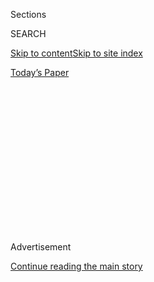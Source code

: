 <div id="app">

<div>

<div>

<div>

<div class="NYTAppHideMasthead css-1q2w90k e1suatyy0">

<div class="section css-ui9rw0 e1suatyy2">

<div class="css-eph4ug er09x8g0">

<div class="css-6n7j50">

</div>

<span class="css-1dv1kvn">Sections</span>

<div class="css-10488qs">

<span class="css-1dv1kvn">SEARCH</span>

</div>

[Skip to content](#site-content)[Skip to site
index](#site-index)

</div>

<div class="css-10698na e1huz5gh0">

</div>

</div>

<div id="masthead-bar-one" class="section hasLinks css-15hmgas e1csuq9d3">

<div class="css-uqyvli e1csuq9d0">

</div>

<div class="css-1uqjmks e1csuq9d1">

</div>

<div class="css-9e9ivx">

[](https://myaccount.nytimes3xbfgragh.onion/auth/login?response_type=cookie&client_id=vi)

</div>

<div class="css-1bvtpon e1csuq9d2">

[Today’s
Paper](https://www.nytimes3xbfgragh.onion/section/todayspaper)

</div>

</div>

</div>

</div>

<div data-aria-hidden="false">

<div id="site-content" data-role="main">

<div>

<div class="css-1aor85t" style="opacity:0.000000001;z-index:-1;visibility:hidden">

<div class="css-1hqnpie">

<div class="css-epjblv">

<span class="css-17xtcya">[Opinion](/section/opinion)</span><span class="css-x15j1o">|</span><span class="css-fwqvlz">I’ve
Never Seen the American West in Such Deep
Distress</span>

</div>

<div class="css-k008qs">

<div class="css-1iwv8en">

<span class="css-18z7m18"></span>

<div>

</div>

</div>

<span class="css-1n6z4y">https://nyti.ms/33xQE5B</span>

<div class="css-1705lsu">

<div class="css-4xjgmj">

<div class="css-4skfbu" data-role="toolbar" data-aria-label="Social Media Share buttons, Save button, and Comments Panel with current comment count" data-testid="share-tools">

  - 
  - 
  - 
  - 
    
    <div class="css-6n7j50">
    
    </div>

  - 
  - 

</div>

</div>

</div>

</div>

</div>

</div>

<div class="css-13pd83m">

</div>

<div id="top-wrapper" class="css-1sy8kpn">

<div id="top-slug" class="css-l9onyx">

Advertisement

</div>

[Continue reading the main
story](#after-top)

<div class="ad top-wrapper" style="text-align:center;height:100%;display:block;min-height:250px">

<div id="top" class="place-ad" data-position="top" data-size-key="top">

</div>

</div>

<div id="after-top">

</div>

</div>

<div>

<div class="css-v5btjw etb61u70">

<div class="css-v05ibm etb61u71">

[Opinion](/section/opinion)

</div>

</div>

<div id="sponsor-wrapper" class="css-1hyfx7x">

<div id="sponsor-slug" class="css-19vbshk">

Supported by

</div>

[Continue reading the main
story](#after-sponsor)

<div id="sponsor" class="ad sponsor-wrapper" style="text-align:center;height:100%;display:block">

</div>

<div id="after-sponsor">

</div>

</div>

<div class="css-186x18t">

</div>

<div class="css-1vkm6nb ehdk2mb0">

# I’ve Never Seen the American West in Such Deep Distress

</div>

We’re choking on smoke and staring out at Martian-red skies in a world
becoming uninhabitable.

<div class="css-18e8msd">

<div class="css-vp77d3 epjyd6m0">

<div class="css-1p10dcb ey68jwv0" data-aria-hidden="true">

[![Timothy
Egan](https://static01.graylady3jvrrxbe.onion/images/2018/05/11/opinion/timothy-egan/timothy-egan-thumbLarge.png
"Timothy Egan")](https://www.nytimes3xbfgragh.onion/by/timothy-egan)

</div>

<div class="css-1baulvz">

By [<span class="css-1baulvz last-byline" itemprop="name">Timothy
Egan</span>](https://www.nytimes3xbfgragh.onion/by/timothy-egan)

<div class="css-8atqhb">

Contributing Opinion Writer

</div>

</div>

</div>

  - Sept. 11,
    2020

  - 
    
    <div class="css-4xjgmj">
    
    <div class="css-d8bdto" data-role="toolbar" data-aria-label="Social Media Share buttons, Save button, and Comments Panel with current comment count" data-testid="share-tools">
    
      - 
      - 
      - 
      - 
        
        <div class="css-6n7j50">
        
        </div>
    
      - 
      - 
    
    </div>
    
    </div>

</div>

<div class="css-79elbk" data-testid="photoviewer-wrapper">

<div class="css-z3e15g" data-testid="photoviewer-wrapper-hidden">

</div>

<div class="css-1a48zt4 ehw59r15" data-testid="photoviewer-children">

![<span class="css-16f3y1r e13ogyst0" data-aria-hidden="true">A fire
burning across Butt Canyon Road in Napa County, Calif., in
August.</span><span class="css-cnj6d5 e1z0qqy90" itemprop="copyrightHolder"><span class="css-1ly73wi e1tej78p0">Credit...</span><span><span>Ian
C. Bates for The New York
Times</span></span></span>](https://static01.graylady3jvrrxbe.onion/images/2020/09/11/opinion/11eganWeb/merlin_176095812_2b44f108-a6fd-4d3f-8727-7399d748fa4e-articleLarge.jpg?quality=75&auto=webp&disable=upscale)

</div>

</div>

</div>

<div class="section meteredContent css-1r7ky0e" name="articleBody" itemprop="articleBody">

<div class="css-1fanzo5 StoryBodyCompanionColumn">

<div class="css-53u6y8">

The open road in the Big Empty part of the American West has always been
therapeutic. Vacant skies, horizons that stretch to infinity, country
without clutter. The soul needs to roam, too.

After six months of confinement, I was a caged bird gnawing at the bars.
Ahead were mountains beyond mountains, rivers that hustled out of tight
canyons, and winds strong enough to knock a prairie chicken down.

Alas, my map was obsolete. The West of 2020 is very sick. Like much of
the country, we Westerners are at one another’s throats, struggling to
put our lives back together under a madman for a president. But unlike
the rest of the country, we’re also choking on smoke and staring out at
Martian-red skies in a world becoming uninhabitable.

My map should have included hot spots of the coronavirus and wildfire. I
spent as much time checking an air quality index app as the weather
forecast. And the live-free-or-die ethos of tumbledown towns defying
mask orders turned many a curious detour into a perilous proposition.

</div>

</div>

<div class="css-1fanzo5 StoryBodyCompanionColumn">

<div class="css-53u6y8">

Even the historical markers, commemorating wagon trains in trespass over
Native land, rivers dammed for oligarchs of industry and agriculture,
rail lines built on migrant labor, seemed out of sync and out of time.

I left Puget Sound with the sun burnishing Mount Rainier’s glaciers, a
string of bluebird days in the contrails of the season. But I no sooner
crested the Cascades than the smoke of the arid interior blotted out the
way ahead, a harbinger of a week when the West would blow up.

About [330,000
acres](https://twitter.com/GovInslee/status/1303459243853451264) of the
Evergreen State burned on Monday — more land consumed by fire in a
single day than all the acreage of an entire typical season in
Washington.

[Yakima
Valley](https://www.opb.org/news/article/yakima-county-covid-19-hot-agriculture/),
ripe with Christmas ornament apples and pinch-me peaches, was monochrome
gray, in fierce battle with runaway flames. But it’s also one of the
hardest-hit areas in the country for Covid-19. This year, all that
beautiful fruit is picked at a terrible cost, in lives and sickness, to
people living in cramped, temporary quarters.

Then, I went across the mighty Columbia, the river of the West, and
along the Snake, formerly two of the most crowded salmon highways in the
world, now held in the harness of hydroelectric dams. Some of the feeder
streams — the Umatilla, the Grand Ronde, the Malheur — looked anemic and
infirm.

</div>

</div>

<div class="css-1fanzo5 StoryBodyCompanionColumn">

<div class="css-53u6y8">

Oregon held California’s smoke, and many of its recent refugees. A
record 2.5 million acres have burned in the Golden State this year, and
the fire season has only just begun.

“I have no patience for climate change deniers,” said [Gov. Gavin
Newsom](https://www.theguardian.com/world/video/2020/sep/09/california-governor-wildfires-no-patience-climate-change-deniers-video)
of California, a state with 150 million dead trees and temperatures that
recently [reached 121
degrees](https://www.latimes.com/california/story/2020-09-06/southern-california-weather-forecast-sunday-los-angeles-record-breaking-heat)
in Los Angeles County.

Meanwhile, the world’s most dangerous climate change denier continued to
spout gibberish. “You gotta clean your floors, you gotta clean your
forests,” said [President Trump, scolding
California](https://www.politico.com/states/california/story/2020/08/20/trump-blames-california-for-wildfires-tells-state-you-gotta-clean-your-floors-1311059).

That’s like telling people to drain their wading pools in advance of a
hurricane. Nearly 48 percent of the land in California is federally
owned. Those are *his* floors. And this West in distress is made sicker
by *his* defiance of the globe’s existential threat. If ash were falling
on his hair, he’d be more alert.

We followed a road along the old Oregon Trail into Idaho, then picked up
parts of the southern branch into Utah. The historical markers note that
immigrants recruited by Mormons pushed and [pulled wooden
handcarts](https://www.wyohistory.org/encyclopedia/journey-martins-cove-mormon-handcart-tragedy-1856),
essentially large wheelbarrows, across the continent’s midsection. It
was insane, leading to many deaths.

I’d always marveled at those who walked thousands of miles to grab off a
piece of dry turf to call their own. But this time around I wondered
more about the people whose land was being taken. The Shoshone, Bannock
and Northern Paiutes lived well without having to push 300-pound carts
over the Continental Divide.

I’d never seen southern Wyoming in such a bad way. The sky was white
with heat, and then blue-white with smoke, the endless beige tableau of
the land littered with the detritus of oil, coal and gas extraction. We
saw one fire go off like a nuclear bomb.

</div>

</div>

<div class="css-1fanzo5 StoryBodyCompanionColumn">

<div class="css-53u6y8">

Here is another bit of insanity in the hellscape of this season:
Wyoming’s desperate effort to hold on to its earth-killing coal plants
is a contributing cause to all the climate-change fires.

An unrelated thought: How come Wyoming, with a falling population of
567,000, has two United States senators, while Washington, D.C., with
more than 700,000 people, has none?

Colorado’s skies were blood red, another Rocky Mountain sigh, as we came
under the cloud of the Cameron Peak Fire, one of the 10 largest in state
history, all of them coming since 2002.

The authorities urged everyone to stay indoors. My parked car, in
Boulder, took on a coat of falling ash. [Overnight, temperatures
dropped 50
degrees](https://www.nytimes3xbfgragh.onion/2020/09/08/us/denver-snow-weather.html),
and by morning snow was falling on cedars and muffling some of the fires
along the Front Range.

Back home, an [endangered orca named
Tahlequah](https://www.seattletimes.com/seattle-news/environment/orca-tahlequah-is-a-mother-again/),
who had captured the world’s attention when she carried her dead baby
for 17 days in 2018, gave birth to a healthy calf. New life in the
Salish Sea, fresh snow on the Flatirons; it was enough of a hint that
nature can make things right, if only we give it a chance.

*The Times is committed to publishing* [*a diversity of
letters*](https://www.nytimes3xbfgragh.onion/2019/01/31/opinion/letters/letters-to-editor-new-york-times-women.html)
*to the editor. We’d like to hear what you think about this or any of
our articles. Here are some*
[*tips*](https://help.nytimes3xbfgragh.onion/hc/en-us/articles/115014925288-How-to-submit-a-letter-to-the-editor)*.
And here’s our email:*
[*letters@NYTimes.com*](mailto:letters@NYTimes.com)*.*

*Follow The New York Times Opinion section on*
[*Facebook*](https://www.facebookcorewwwi.onion/nytopinion)*,* [*Twitter
(@NYTopinion)*](http://twitter.com/NYTOpinion) *and*
[*Instagram*](https://www.instagram.com/nytopinion/)*.*

Timothy Egan (@nytegan) is a contributing opinion writer who covers the
environment, the American West and politics. He is a winner of the
National Book Award and author, most recently, of “A Pilgrimage to
Eternity.”

</div>

</div>

<div>

</div>

</div>

<div>

</div>

<div>

</div>

<div>

</div>

<div>

<div id="bottom-wrapper" class="css-1ede5it">

<div id="bottom-slug" class="css-l9onyx">

Advertisement

</div>

[Continue reading the main
story](#after-bottom)

<div id="bottom" class="ad bottom-wrapper" style="text-align:center;height:100%;display:block;min-height:90px">

</div>

<div id="after-bottom">

</div>

</div>

</div>

</div>

</div>

## Site Index

<div>

</div>

## Site Information Navigation

  - [© <span>2020</span> <span>The New York Times
    Company</span>](https://help.nytimes3xbfgragh.onion/hc/en-us/articles/115014792127-Copyright-notice)

<!-- end list -->

  - [NYTCo](https://www.nytco.com/)
  - [Contact
    Us](https://help.nytimes3xbfgragh.onion/hc/en-us/articles/115015385887-Contact-Us)
  - [Work with us](https://www.nytco.com/careers/)
  - [Advertise](https://nytmediakit.com/)
  - [T Brand Studio](http://www.tbrandstudio.com/)
  - [Your Ad
    Choices](https://www.nytimes3xbfgragh.onion/privacy/cookie-policy#how-do-i-manage-trackers)
  - [Privacy](https://www.nytimes3xbfgragh.onion/privacy)
  - [Terms of
    Service](https://help.nytimes3xbfgragh.onion/hc/en-us/articles/115014893428-Terms-of-service)
  - [Terms of
    Sale](https://help.nytimes3xbfgragh.onion/hc/en-us/articles/115014893968-Terms-of-sale)
  - [Site
    Map](https://spiderbites.nytimes3xbfgragh.onion)
  - [Help](https://help.nytimes3xbfgragh.onion/hc/en-us)
  - [Subscriptions](https://www.nytimes3xbfgragh.onion/subscription?campaignId=37WXW)

</div>

</div>

</div>

</div>
